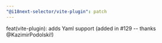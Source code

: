 ```yaml
---
"@i18next-selector/vite-plugin": patch
---
```


feat(vite-plugin): adds Yaml support (added in #129 -- thanks @KazimirPodolski!)
